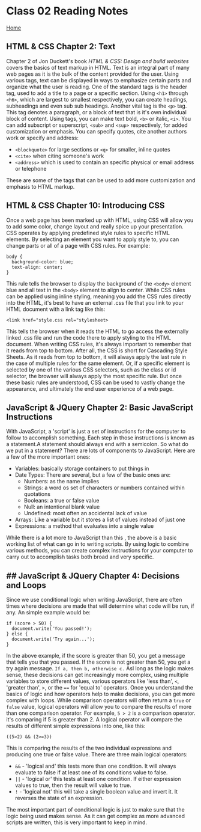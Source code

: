 # Class 02 Reading Notes

[Home](https://penjoe.github.io/reading-notes/)

## HTML & CSS Chapter 2: Text

Chapter 2 of Jon Duckett's book *HTML & CSS: Design and build websites* covers the basics of text markup in HTML. Text is an integral part of many web pages as it is the bulk of the content provided for the user. Using various tags, text can be displayed in ways to emphasize certain parts and organize what the user is reading. One of the standard tags is the header tag, used to add a title to a page or a specific section. Using `<h1>` through `<h6>`, which are largest to smallest respectively, you can create headings, subheadings and even sub sub headings. Another vital tag is the `<p>` tag. This tag denotes a paragraph, or a block of text that is it's own individual block of content. Using tags, you can make text bold, `<b>` or italic, `<i>`. You can add subscript or superscript, `<sub>` and `<sup>` respectively, for added customization or emphasis. You can specify quotes, cite another authors work or specify and address:
* `<blockquote>` for large sections or `<q>` for smaller, inline quotes
* `<cite>` when citing someone's work
* `<address>` which is used to contain an specific physical or email address or telephone

These are some of the tags that can be used to add more customization and emphasis to HTML markup.

## HTML & CSS Chapter 10: Introducing CSS

Once a web page has been marked up with HTML, using CSS will allow you to add some color, change layout and really spice up your presentation. CSS operates by applying predefined style rules to specific HTML elements. By selecting an element you want to apply style to, you can change parts or all of a page with CSS rules. For example: 
```
body {
  background-color: blue;
  text-align: center;
}
```
This rule tells the browser to display the background of the `<body>` element blue and all text in the `<body>` element to align to center. While CSS rules can be applied using inline styling, meaning you add the CSS rules directly into the HTML, it's best to have an external .css file that you link to your HTML document with a link tag like this: 
```
<link href="style.css rel="stylesheet>
```
This tells the browser when it reads the HTML to go access the externally linked .css file and run the code there to apply styling to the HTML document. When writing CSS rules, it's always important to remember that it reads from top to bottom. After all, the CSS is short for Cascading Style Sheets. As it reads from top to bottom, it will always apply the last rule in the case of multiple rules for the same element. Or, if a specific element is selected by one of the various CSS selectors, such as the class or id selector, the browser will always apply the most specific rule. But once these basic rules are understood, CSS can be used to vastly change the appearance, and ultimately the end user experience of a web page.

## JavaScript & JQuery Chapter 2: Basic JavaScript Instructions

With JavaScript, a 'script' is just a set of instructions for the computer to follow to accomplish something. Each step in those instructions is known as a statement.A statement should always end with a semicolon. So what do we put in a statement? There are lots of components to JavaScript. Here are a few of the more important ones:
* Variables: basically storage containers to put things in
* Date Types: There are several, but a few of the basic ones are:
  * Numbers: as the name implies
  * Strings: a word os set of characters or numbers contained within quotations
  * Booleans: a true or false value
  * Null: an intentional blank value
  * Undefined: most often an accidental lack of value
* Arrays: Like a variable but it stores a list of values instead of just one
* Expressions: a method that evaluates into a single value

While there is a lot more to JavaScript than this , the above is a basic working list of what can go in to writing scripts. By using logic to combine various methods, you can create complex instructions for your computer to carry out to accomplish tasks both broad and very specific.

## ## JavaScript & JQuery Chapter 4: Decisions and Loops

Since we use conditional logic when writing JavaScript, there are often times where decisions are made that will determine what code will be run, if any. An simple example would be:
```
if (score > 50) {
  document.write('You passed!');
} else {
  document.write('Try again...');
}
```
In the above example, if the score is greater than 50, you get a message that tells you that you passed. If the score is not greater than 50, you get a try again message. `If a, then b, otherwise c.` Asl long as the logic makes sense, these decisions can get increasingly more complex, using multiple variables to store different values, various operators like 'less than', `<`, 'greater than', `>`,  or the `==` for 'equal to' operators. Once you understand the basics of logic and how operators help to make decisions, you can get more complex with loops. While comparison operators will often return a `true` or `false` value, logical operators will allow you to compare the results of more than one comparison operator. For example, `5 > 2` is a comparison operator. it's comparing if 5 is greater than 2. A logical operator will compare the results of different simple expressions into one, like this:
```
((5>2) && (2>=3))
```
This is comparing the results of the two individual expressions and producing one true or false value. There are three main logical operators:
* `&&` - 'logical and' this tests more than one condition. It will always evaluate to false if at least one of its conditions value to false.
* `||` - 'logical or' this tests at least one condition. If either expression values to true, then the result will value to true.
* `!` - 'logical not' this will take a single boolean value and invert it. It reverses the state of an expression.

The most important part of conditional logic is just to make sure that the logic being used makes sense. As it can get complex as more advanced scripts are written, this is very important to keep in mind.
